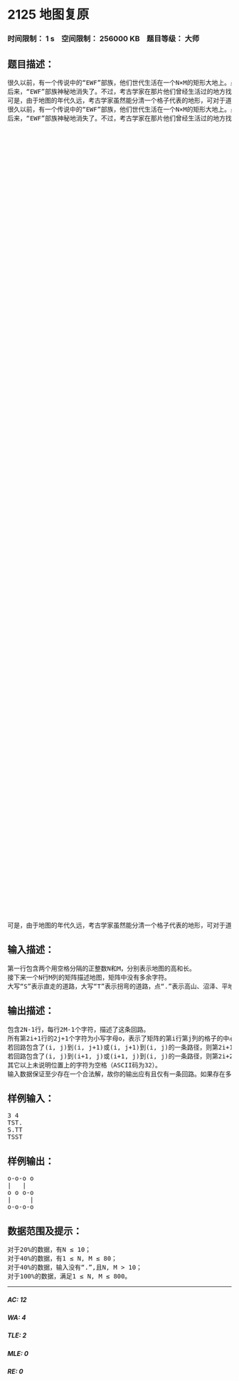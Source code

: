 # 2125 地图复原   
### 时间限制： 1 s&nbsp;&nbsp;&nbsp;&nbsp;空间限制： 256000 KB&nbsp;&nbsp;&nbsp;&nbsp;题目等级： 大师  
## 题目描述：  

<pre>
很久以前，有一个传说中的“EWF”部族，他们世代生活在一个N×M的矩形大地上。虽然，生活的地区有高山、有沼泽，但通过勤劳勇敢，渐渐地，他们在自己的地盘上修筑了一条回路。
后来，“EWF”部族神秘地消失了。不过，考古学家在那片他们曾经生活过的地方找到了一份地图。地图是N×M的矩阵，左上角的坐标为(0, 0)，右下角的坐标为(N, M)。矩阵中的每个格子，表示高山、沼泽、平地、房屋或是道路其中之一。如果一个格子表示道路，那么经过这个格子的道路要么是直走，要么是拐弯。如下图，左边2幅表示直走格子的，右边4幅表示需要拐弯的格子。一个表示道路的格子只能表示下列情况之一。
可是，由于地图的年代久远，考古学家虽然能分清一个格子代表的地形，可对于道路的标记，考古学家们只能分清这一格是表示直走的还是拐弯的。现在，他们求助于你，希望你能帮助他们复原这份“EWF”部族的地图。
很久以前，有一个传说中的“EWF”部族，他们世代生活在一个N×M的矩形大地上。虽然，生活的地区有高山、有沼泽，但通过勤劳勇敢，渐渐地，他们在自己的地盘上修筑了一条回路。
后来，“EWF”部族神秘地消失了。不过，考古学家在那片他们曾经生活过的地方找到了一份地图。地图是N×M的矩阵，左上角的坐标为(0, 0)，右下角的坐标为(N, M)。矩阵中的每个格子，表示高山、沼泽、平地、房屋或是道路其中之一。如果一个格子表示道路，那么经过这个格子的道路要么是直走，要么是拐弯。如下图，左边2幅表示直走格子的，右边4幅表示需要拐弯的格子。一个表示道路的格子只能表示下列情况之一。





 


 


 


 


 


 


 


 


 


 


 


 


 


 


 


 


 




 


 


 


 


 


 


 


 


 


 


 


 


 


 


 


 


 





可是，由于地图的年代久远，考古学家虽然能分清一个格子代表的地形，可对于道路的标记，考古学家们只能分清这一格是表示直走的还是拐弯的。现在，他们求助于你，希望你能帮助他们复原这份“EWF”部族的地图。
</pre>
  
  
## 输入描述：  

<pre>
第一行包含两个用空格分隔的正整数N和M，分别表示地图的高和长。
接下来一个N行M列的矩阵描述地图，矩阵中没有多余字符。
大写“S”表示直走的道路，大写“T”表示拐弯的道路，点“.”表示高山、沼泽、平地和房屋。
</pre>
  
  
## 输出描述：  

<pre>
包含2N-1行，每行2M-1个字符，描述了这条回路。
所有第2i+1行的2j+1个字符为小写字母o，表示了矩阵的第i行第j列的格子的中心(i, j)。
若回路包含了(i, j)到(i, j+1)或(i, j+1)到(i, j)的一条路径，则第2i+1行的第2j+2个字符为减号“-”（ASCII码为45）；
若回路包含了(i, j)到(i+1, j)或(i+1, j)到(i, j)的一条路径，则第2i+2行的第2j+1个字符为竖线“|”（ASCII码为124）。
其它以上未说明位置上的字符为空格（ASCII码为32）。
输入数据保证至少存在一个合法解，故你的输出应有且仅有一条回路。如果存在多组答案，请输出任意一组。
</pre>
  
  
## 样例输入：  

<pre>
3 4
TST.
S.TT
TSST
</pre>
  
  
## 样例输出：  

<pre>
o-o-o o
|   | 
o o o-o
|     |
o-o-o-o
</pre>
  
  
## 数据范围及提示：  

<pre>
对于20%的数据，有N ≤ 10；
对于40%的数据，有1 ≤ N, M ≤ 80；
对于40%的数据，输入没有“.”,且N, M > 10；
对于100%的数据，满足1 ≤ N, M ≤ 800。
</pre>
  
  
***  

##### AC: 12  
##### WA: 4  
##### TLE: 2  
##### MLE: 0  
##### RE: 0  
